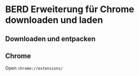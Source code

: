 # BERD Erweiterung für Chrome downloaden und laden
## Downloaden und entpacken
## Chrome
Open <code>chrome://extensions/<code>
